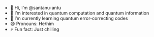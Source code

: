 - 👋 Hi, I’m @santanu-antu
- 👀 I’m interested in quantum computation and quantum information
- 🌱 I’m currently learning quantum error-correcting codes
- 😄 Pronouns: He/him
- ⚡ Fun fact: Just chilling
